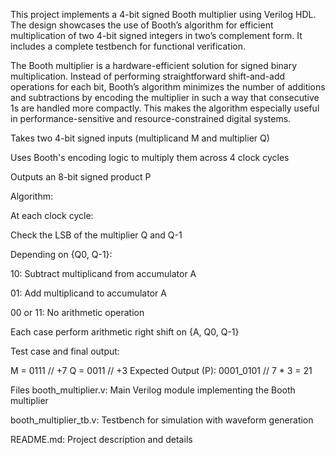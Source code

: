 This project implements a 4-bit signed Booth multiplier using Verilog HDL. The design showcases the use of Booth’s algorithm for efficient multiplication of two 4-bit signed integers in two’s complement form. It includes a complete testbench for functional verification.

The Booth multiplier is a hardware-efficient solution for signed binary multiplication. Instead of performing straightforward shift-and-add operations for each bit, Booth’s algorithm minimizes the number of additions and subtractions by encoding the multiplier in such a way that consecutive 1s are handled more compactly. This makes the algorithm especially useful in performance-sensitive and resource-constrained digital systems.

Takes two 4-bit signed inputs (multiplicand M and multiplier Q)

Uses Booth's encoding logic to multiply them across 4 clock cycles

Outputs an 8-bit signed product P

Algorithm:

At each clock cycle:

Check the LSB of the multiplier Q and Q-1

Depending on {Q0, Q-1}:

10: Subtract multiplicand from accumulator A

01: Add multiplicand to accumulator A

00 or 11: No arithmetic operation

Each case perform arithmetic right shift on {A, Q0, Q-1}

Test case and final output:

M = 0111 // +7
Q = 0011 // +3
Expected Output (P): 0001_0101 // 7 * 3 = 21

Files
booth_multiplier.v: Main Verilog module implementing the Booth multiplier

booth_multiplier_tb.v: Testbench for simulation with waveform generation

README.md: Project description and details
